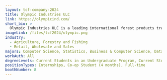 ```yaml
---
layout: tcf-company-2024
title: Olympic Industries ULC
link: https://olympicind.com/
short_bio: >
  Olympic Industries ULC is a leading international forest products trading company with our annual revenue exceeding $500 million. Our expertise includes the trading, importing/exporting, and manufacturing of forest products from the comfort of our office located in the heart of the vibrant and breathtaking Lonsdale Quay in North Vancouver, BC. Established in 1972, we have a strong record of success and a clear vision for our industry's sustainable future. With over 30 active Commodity Traders in house, we are proud to have a corporate culture that rewards hard work, entrepreneurship, and team collaboration.
imageLink: /files/tcf2024/olympic.png
industry:
  - Agriculture, Forestry and Fishing
  - Retail, Wholesale and Sales
majors: Computer Science, Statistics, Business & Computer Science, Data Science
workAuth: All
degreeLevels: Current Students in an Undergraduate Program, Current Students in a Masters Program, Current Students in a Phd Program, Graduated with an Undergraduate Degree, Graduated with a Graduate Degree (Masters or Phd)
positionTypes: Internships, Co-op Student (4 months), Full-time
boothNumber: 8
---
```

